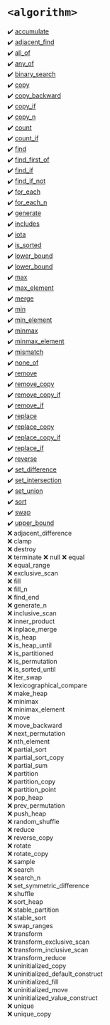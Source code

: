 # `<algorithm>`
:heavy_check_mark: [accumulate](accumulate.md)  
:heavy_check_mark: [adjacent_find](adjacent_find.md)  
:heavy_check_mark: [all_of](all_of.md)  
:heavy_check_mark: [any_of](any_of.md)  
:heavy_check_mark: [binary_search](binary_search.md)  
:heavy_check_mark: [copy](copy.md)  
:heavy_check_mark: [copy_backward](copy_backward.md)  
:heavy_check_mark: [copy_if](copy_if.md)  
:heavy_check_mark: [copy_n](copy_n.md)  
:heavy_check_mark: [count](count.md)  
:heavy_check_mark: [count_if](count_if.md)  
:heavy_check_mark: [find](find.md)  
:heavy_check_mark: [find_first_of](find_first_of.md)  
:heavy_check_mark: [find_if](find_if.md)  
:heavy_check_mark: [find_if_not](find_if_not.md)  
:heavy_check_mark: [for_each](for_each.md)  
:heavy_check_mark: [for_each_n](for_each_n.md)  
:heavy_check_mark: [generate](generate.md)  
:heavy_check_mark: [includes](includes.md)  
:heavy_check_mark: [iota](iota.md)  
:heavy_check_mark: [is_sorted](is_sorted.md)  
:heavy_check_mark: [lower_bound](lower_bound.md)  
:heavy_check_mark: [lower_bound](lower_bound.md)  
:heavy_check_mark: [max](max.md)  
:heavy_check_mark: [max_element](max_element.md)  
:heavy_check_mark: [merge](merge.md)  
:heavy_check_mark: [min](min.md)  
:heavy_check_mark: [min_element](min_element.md)  
:heavy_check_mark: [minmax](minmax.md)  
:heavy_check_mark: [minmax_element](minmax_element.md)  
:heavy_check_mark: [mismatch](mismatch.md)  
:heavy_check_mark: [none_of](none_of.md)  
:heavy_check_mark: [remove](remove.md)  
:heavy_check_mark: [remove_copy](remove_copy.md)  
:heavy_check_mark: [remove_copy_if](remove_copy_if.md)  
:heavy_check_mark: [remove_if](remove_if.md)  
:heavy_check_mark: [replace](replace.md)  
:heavy_check_mark: [replace_copy](replace_copy.md)  
:heavy_check_mark: [replace_copy_if](replace_copy_if.md)  
:heavy_check_mark: [replace_if](replace_if.md)  
:heavy_check_mark: [reverse](reverse.md)  
:heavy_check_mark: [set_difference](set_difference.md)  
:heavy_check_mark: [set_intersection](set_intersection.md)  
:heavy_check_mark: [set_union](set_union.md)  
:heavy_check_mark: [sort](sort.md)  
:heavy_check_mark: [swap](swap.md)  
:heavy_check_mark: [upper_bound](upper_bound.md)  
:x: adjacent_difference  
:x: clamp  
:x: destroy  
:x: terminate
:x: null
:x: equal  
:x: equal_range  
:x: exclusive_scan  
:x: fill  
:x: fill_n  
:x: find_end  
:x: generate_n  
:x: inclusive_scan  
:x: inner_product  
:x: inplace_merge  
:x: is_heap  
:x: is_heap_until  
:x: is_partitioned  
:x: is_permutation  
:x: is_sorted_until  
:x: iter_swap  
:x: lexicographical_compare  
:x: make_heap  
:x: minimax  
:x: minimax_element  
:x: move  
:x: move_backward  
:x: next_permutation  
:x: nth_element  
:x: partial_sort  
:x: partial_sort_copy  
:x: partial_sum  
:x: partition  
:x: partition_copy  
:x: partition_point  
:x: pop_heap  
:x: prev_permutation  
:x: push_heap  
:x: random_shuffle  
:x: reduce  
:x: reverse_copy  
:x: rotate  
:x: rotate_copy  
:x: sample  
:x: search  
:x: search_n  
:x: set_symmetric_difference  
:x: shuffle  
:x: sort_heap  
:x: stable_partition  
:x: stable_sort  
:x: swap_ranges  
:x: transform  
:x: transform_exclusive_scan  
:x: transform_inclusive_scan  
:x: transform_reduce  
:x: uninitialized_copy  
:x: uninitialized_default_construct  
:x: uninitialized_fill  
:x: uninitialized_move  
:x: uninitialized_value_construct  
:x: unique  
:x: unique_copy  
